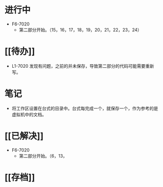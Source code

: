 # 进行中
- F6-7020
	- 第二部分开始。（15，16，17，18，19，20，21，22，23，24）
# [[待办]]
- L1-7020 发现有问题，之前的并未保存，导致第二部分的代码可能需要重新写。
# 笔记
- 将工作区设置在台式的目录中。台式每完成一个，就保存一个，作为参考的是虚拟机中的文档。
# [[已解决]]
- F6-7020
	- 第二部分开始。（6，13，
# [[存档]]